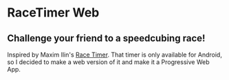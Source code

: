 # RaceTimer Web

## Challenge your friend to a speedcubing race!

Inspired by Maxim Ilin's [Race Timer](https://github.com/maximxD/RaceTimer).
That timer is only available for Android, so I decided to make a web version of it and make it a Progressive Web App.

